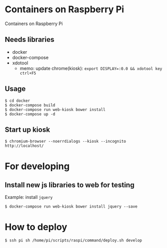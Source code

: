 # Containers on Raspberry Pi

Containers on Raspberry Pi


## Needs libraries
* docker
* docker-compose
* xdotool
  * memo: update chrome(kiosk): `export DISPLAY=:0.0 && xdotool key ctrl+F5`


## Usage

```
$ cd docker
$ docker-compose build
$ docker-compose run web-kiosk bower install
$ docker-compose up -d
```

## Start up kiosk
```
$ chromium-browser --noerrdialogs --kiosk --incognito http://localhost/
```


# For developing

## Install new js libraries to web for testing

Example: install `jquery`
```
$ docker-compose run web-kiosk bower install jquery --save
```


# How to deploy

```
$ ssh pi sh /home/pi/scripts/raspi/command/deploy.sh develop
```

